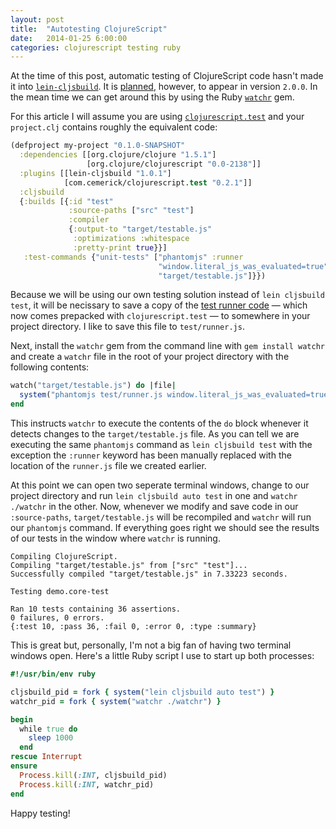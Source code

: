 ```yaml
---
layout: post
title:  "Autotesting ClojureScript"
date:   2014-01-25 6:00:00
categories: clojurescript testing ruby
---
```


At the time of this post, automatic testing of ClojureScript code
hasn't made it into [`lein-cljsbuild`][lein-cljsbuild]. It is
[planned][lein-cljsbuild-gh-222], however, to appear in version
`2.0.0`. In the mean time we can get around this by using the Ruby
[`watchr`][watchr] gem.

For this article I will assume you are using
[`clojurescript.test`][clojurescript.test] and your `project.clj`
contains roughly the equivalent code:

```clojure
(defproject my-project "0.1.0-SNAPSHOT"
  :dependencies [[org.clojure/clojure "1.5.1"]
                 [org.clojure/clojurescript "0.0-2138"]]
  :plugins [[lein-cljsbuild "1.0.1"]
            [com.cemerick/clojurescript.test "0.2.1"]]
  :cljsbuild
  {:builds [{:id "test"
             :source-paths ["src" "test"]
             :compiler
             {:output-to "target/testable.js"
              :optimizations :whitespace
              :pretty-print true}}]
   :test-commands {"unit-tests" ["phantomjs" :runner
                                 "window.literal_js_was_evaluated=true"
                                 "target/testable.js"]}})
```

Because we will be using our own testing solution instead of `lein
cljsbuild test`, it will be necissary to save a copy of the
[test runner code][runner.js] &mdash; which now comes prepacked with
`clojurescript.test` &mdash; to somewhere in your
project directory. I like to save this file to `test/runner.js`.

Next, install the `watchr` gem from the command line with `gem install
watchr` and create a `watchr` file in the root of your project
directory with the following contents:

```ruby
watch("target/testable.js") do |file|
  system("phantomjs test/runner.js window.literal_js_was_evaluated=true target/testable.js")
end
```

This instructs `watchr` to execute the contents of the `do` block
whenever it detects changes to the `target/testable.js` file. As you can tell
we are executing the same `phantomjs` command as `lein cljsbuild test`
with the exception the `:runner` keyword has been manually replaced
with the location of the `runner.js` file we created earlier.

At this point we can open two seperate terminal windows, change to our
project directory and run `lein cljsbuild auto test` in one and
`watchr ./watchr` in the other. Now, whenever we modify and save code
in our `:source-paths`, `target/testable.js` will be recompiled and `watchr`
will run our `phantomjs` command. If everything goes right we should
see the results of our tests in the window where `watchr` is running.

```
Compiling ClojureScript.
Compiling "target/testable.js" from ["src" "test"]...
Successfully compiled "target/testable.js" in 7.33223 seconds.

Testing demo.core-test

Ran 10 tests containing 36 assertions.
0 failures, 0 errors.
{:test 10, :pass 36, :fail 0, :error 0, :type :summary}
```

This is great but, personally, I'm not a big fan of having two
terminal windows open. Here's a little Ruby script I use to start up
both processes:

```ruby
#!/usr/bin/env ruby

cljsbuild_pid = fork { system("lein cljsbuild auto test") }
watchr_pid = fork { system("watchr ./watchr") }

begin
  while true do
    sleep 1000
  end
rescue Interrupt
ensure
  Process.kill(:INT, cljsbuild_pid) 
  Process.kill(:INT, watchr_pid) 
end
```

Happy testing!

[lein-cljsbuild]: https://github.com/emezeske/lein-cljsbuild
[lein-cljsbuild-gh-222]: https://github.com/emezeske/lein-cljsbuild/pull/222
[watchr]: https://github.com/mynyml/watchr 
[bundler]: http://bundler.io/
[clojurescript.test]: https://github.com/cemerick/clojurescript.test
[runner.js]: https://raw.github.com/cemerick/clojurescript.test/master/resources/cemerick/cljs/test/runner.js
